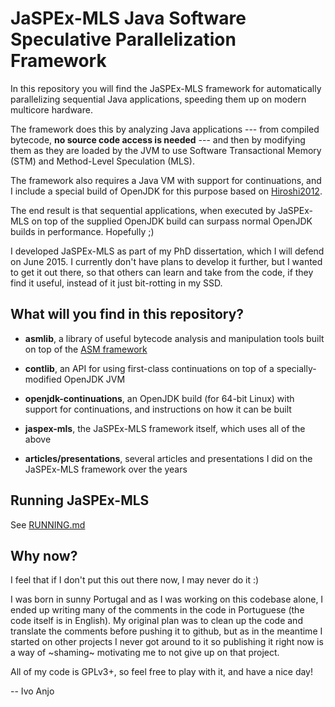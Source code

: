 # JaSPEx-MLS Java Software Speculative Parallelization Framework

In this repository you will find the JaSPEx-MLS framework for automatically parallelizing sequential Java applications, speeding them up on modern multicore hardware.

The framework does this by analyzing Java applications --- from compiled bytecode, **no source code access is needed** --- and then by modifying them as they are loaded by the JVM to use Software Transactional Memory (STM) and Method-Level Speculation (MLS).

The framework also requires a Java VM with support for continuations, and I include a special build of OpenJDK for this purpose based on [Hiroshi2012](http://hiroshiyamauchi.blogspot.pt/2012/10/the-jvm-continuation-contribution.html).

The end result is that sequential applications, when executed by JaSPEx-MLS on top of the supplied OpenJDK build can surpass normal OpenJDK builds in performance. Hopefully ;)

I developed JaSPEx-MLS as part of my PhD dissertation, which I will defend on June 2015. I currently don't have plans to develop it further, but I wanted to get it out there, so that others can learn and take from the code, if they find it useful, instead of it just bit-rotting in my SSD.

## What will you find in this repository?

* **asmlib**, a library of useful bytecode analysis and manipulation tools built on top of the [ASM framework](http://asm.ow2.org/)

* **contlib**, an API for using first-class continuations on top of a specially-modified OpenJDK JVM

* **openjdk-continuations**, an OpenJDK build (for 64-bit Linux) with support for continuations, and instructions on how it can be built

* **jaspex-mls**, the JaSPEx-MLS framework itself, which uses all of the above

* **articles/presentations**, several articles and presentations I did on the JaSPEx-MLS framework over the years

## Running JaSPEx-MLS

See [RUNNING.md](RUNNING.md)

## Why now?

I feel that if I don't put this out there now, I may never do it :)

I was born in sunny Portugal and as I was working on this codebase alone, I ended up writing many of the comments in the code in Portuguese (the code itself is in English). My original plan was to clean up the code and translate the comments before pushing it to github, but as in the meantime I started on other projects I never got around to it so publishing it right now is a way of ~shaming~ motivating me to not give up on that project.

All of my code is GPLv3+, so feel free to play with it, and have a nice day!

-- Ivo Anjo
